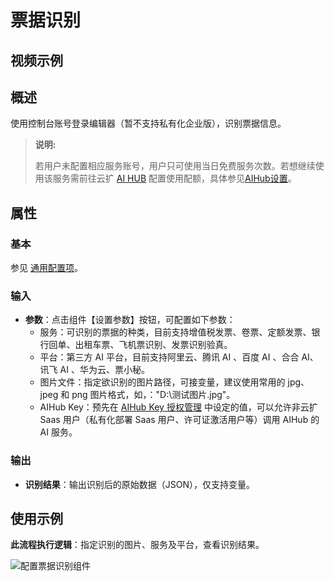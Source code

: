 # 票据识别

## 视频示例

## 概述

使用控制台账号登录编辑器（暂不支持私有化企业版），识别票据信息。

> **说明:**
>
> 若用户未配置相应服务账号，用户只可使用当日免费服务次数。若想继续使用该服务需前往云扩 [AI HUB](https://aihub.encoo.com/serviceAccount) 配置使用配额，具体参见[AIHub设置](../../AIHub/AIHubSetting.md)。

## 属性

### 基本

参见 [通用配置项](../Appendix/CommonConfigurationItems.md)。

### 输入

- **参数**：点击组件【设置参数】按钮，可配置如下参数：
    - 服务：可识别的票据的种类，目前支持增值税发票、卷票、定额发票、银行回单、出租车票、飞机票识别、发票识别验真。
    - 平台：第三方 AI 平台，目前支持阿里云、腾讯 AI 、百度 AI 、合合 AI、讯飞 AI 、华为云、票小秘。
    - 图片文件：指定欲识别的图片路径，可接变量，建议使用常用的 jpg、jpeg 和 png 图片格式，如，："D:\\测试图片.jpg"。
    - AIHub Key：预先在 [AIHub Key 授权管理](https://aihub.encoo.com/apikeyManager) 中设定的值，可以允许非云扩 Saas 用户（私有化部署 Saas 用户、许可证激活用户等）调用 AIHub 的 AI 服务。

### 输出

- **识别结果**：输出识别后的原始数据（JSON），仅支持变量。

## 使用示例

**此流程执行逻辑**：指定识别的图片、服务及平台，查看识别结果。

![配置票据识别组件](https://docimages.blob.core.chinacloudapi.cn/images/Activities/BillIdentification20210805.png)

